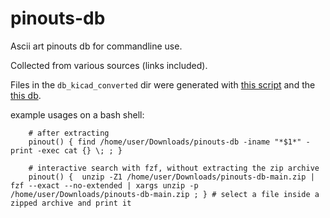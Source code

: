 # pinouts-db

Ascii art pinouts db for commandline use.

Collected from various sources (links included).

Files in the `db_kicad_converted` dir were generated with [this script](https://github.com/FBEZ/Pinout-AsciiArt) and the [this db](https://github.com/ask6483/kicad-symbols/).

example usages on a bash shell:

````
	# after extracting
	pinout() { find /home/user/Downloads/pinouts-db -iname "*$1*" -print -exec cat {} \; ; }
	
	# interactive search with fzf, without extracting the zip archive
	pinout() {  unzip -Z1 /home/user/Downloads/pinouts-db-main.zip | fzf --exact --no-extended | xargs unzip -p /home/user/Downloads/pinouts-db-main.zip ; } # select a file inside a zipped archive and print it

````